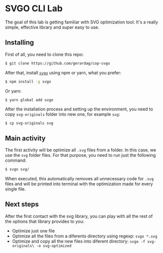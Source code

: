 # SVGO CLI Lab

The goal of this lab is getting familiar with SVG optimization tool. It's a really simple, effective library and super easy to use.

## Installing

First of all, you need to clone this repo:

```sh
$ git clone https://github.com/gerardag/cop-svgo
```

After that, install [`svgo`](https://github.com/svg/svgo) using npm or yarn, what you prefer:

```sh
$ npm install -g svgo
```

Or yarn:

```
$ yarn global add svgo
```

After the installation process and setting up the environment, you need to copy `svg-originals` folder into new one, for example `svg`:

```sh
$ cp svg-originals svg
```

## Main activity

The first activity will be optimize all `.svg` files from a folder. In this case, we use the `svg` folder files. For that purpose, you need to run just the following command:

```sh
$ svgo svg/
```

When executed, this automatically removes all unnecessary code for `.svg` files and will be printed into terminal with the optimization made for every single file.

## Next steps

After the first contact with the svg library, you can play with all the rest of the options that library provides to you:

- Optimize just one file
- Optimize all the files from a diferents directory using regexp: `svgo *.svg`
- Optimize and copy all the new files into diferent directory: `svgo -f svg-originals\ -o svg-optimized`
